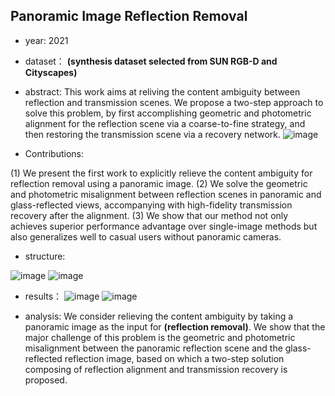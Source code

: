 ## Panoramic Image Reflection Removal

- year: 2021

- dataset：  **(synthesis dataset selected from SUN RGB-D and Cityscapes)**  

- abstract: This work aims at reliving the content ambiguity between reflection and transmission scenes.  We propose a two-step approach to solve this problem, by first accomplishing geometric and photometric alignment for the reflection scene via a coarse-to-fine strategy, and then restoring the transmission scene via a recovery network.
![image](https://github.com/VLISLAB/360-DL-Survey/blob/main/Images/PIRPabstract.png)
- Contributions:

(1) We present the first work to explicitly relieve the content ambiguity for reflection removal using a
panoramic image.
(2) We solve the geometric and photometric misalignment between reflection scenes in panoramic and glass-reflected views, accompanying with high-fidelity transmission recovery after the alignment.
(3) We show that our method not only achieves superior performance advantage over single-image methods but also generalizes well to casual users without
panoramic cameras.


- structure:

![image](https://github.com/VLISLAB/360-DL-Survey/blob/main/Images/PIRPstructure1.png)
![image](https://github.com/VLISLAB/360-DL-Survey/blob/main/Images/PIRPstructure2.png)
- results：
![image](https://github.com/VLISLAB/360-DL-Survey/blob/main/Images/PIRPresult1.png)
![image](https://github.com/VLISLAB/360-DL-Survey/blob/main/Images/PIRPresult2.png)


- analysis: We consider relieving the content ambiguity by taking a panoramic image as the input for **(reflection removal)**. We show that the major challenge of this problem is the geometric and photometric misalignment between the panoramic reflection scene and the glass-reflected reflection image, based on which a two-step solution composing of reflection alignment and transmission recovery is proposed.
